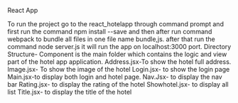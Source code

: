  React App
 
To run the project go to the react_hotelapp through command prompt and first run the command npm install --save and then after run command webpack to bundle all files in one file name bundle,js.
after that run the command node server.js it will run the app on localhost:3000 port.
Directory Structure-
Component is the main folder which contains the logic and view part of the hotel app application.
Address.jsx-To show the hotel full address.
Image.jsx- To show the image of the hotel
Login.jsx- to show the login page
Main.jsx-to display both login and hotel page.
Nav.Jsx- to display the nav bar 
Rating.jsx- to display the rating of the hotel
Showhotel.jsx- to display all list 
Title.jsx- to display the title of the hotel


